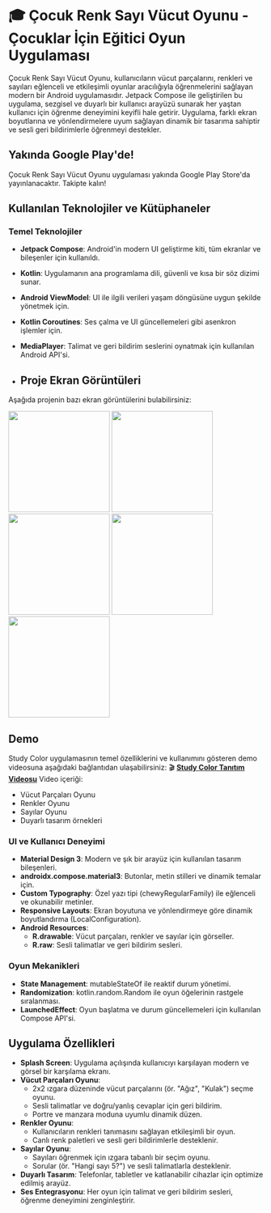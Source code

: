 # 🎓 Çocuk Renk Sayı Vücut Oyunu - Çocuklar İçin Eğitici Oyun Uygulaması 

Çocuk Renk Sayı Vücut Oyunu, kullanıcıların vücut parçalarını, renkleri ve sayıları eğlenceli ve etkileşimli oyunlar aracılığıyla öğrenmelerini sağlayan modern bir Android uygulamasıdır. Jetpack Compose ile geliştirilen bu uygulama, sezgisel ve duyarlı bir kullanıcı arayüzü sunarak her yaştan kullanıcı için öğrenme deneyimini keyifli hale getirir. Uygulama, farklı ekran boyutlarına ve yönlendirmelere uyum sağlayan dinamik bir tasarıma sahiptir ve sesli geri bildirimlerle öğrenmeyi destekler.

## Yakında Google Play'de!
Çocuk Renk Sayı Vücut Oyunu uygulaması yakında Google Play Store'da yayınlanacaktır. Takipte kalın!

## Kullanılan Teknolojiler ve Kütüphaneler

### Temel Teknolojiler

- **Jetpack Compose**: Android'in modern UI geliştirme kiti, tüm ekranlar ve bileşenler için kullanıldı.
- **Kotlin**: Uygulamanın ana programlama dili, güvenli ve kısa bir söz dizimi sunar.
- **Android ViewModel**: UI ile ilgili verileri yaşam döngüsüne uygun şekilde yönetmek için.
- **Kotlin Coroutines**: Ses çalma ve UI güncellemeleri gibi asenkron işlemler için.
- **MediaPlayer**: Talimat ve geri bildirim seslerini oynatmak için kullanılan Android API'si.

- ## Proje Ekran Görüntüleri

Aşağıda projenin bazı ekran görüntülerini bulabilirsiniz:

<img src="https://github.com/user-attachments/assets/57713eb8-66d8-4e11-a098-280f47b92efb" width="200">
<img src="https://github.com/user-attachments/assets/510d76d4-1961-420f-9bf6-547a36fa2052" width="200">
<img src="https://github.com/user-attachments/assets/8222343e-ecad-4798-b755-02aaea474fc4" width="200">
<img src="https://github.com/user-attachments/assets/47a13119-6428-49ea-a14a-ef0908622fc7" width="200">
<img src="https://github.com/user-attachments/assets/70fcbc40-38bf-4239-8cc8-cb5fb20484a0" width="200">

## Demo
Study Color uygulamasının temel özelliklerini ve kullanımını gösteren demo videosuna aşağıdaki bağlantıdan ulaşabilirsiniz:
🎬 [**Study Color Tanıtım Videosu**](https://drive.google.com/file/d/19m6Uo1T2U3Olh3LktHleD36JMGLqbvSs/view?usp=sharing)
Video içeriği:
- Vücut Parçaları Oyunu
- Renkler Oyunu
- Sayılar Oyunu
- Duyarlı tasarım örnekleri
  

### UI ve Kullanıcı Deneyimi

- **Material Design 3**: Modern ve şık bir arayüz için kullanılan tasarım bileşenleri.
- **androidx.compose.material3**: Butonlar, metin stilleri ve dinamik temalar için.
- **Custom Typography**: Özel yazı tipi (chewyRegularFamily) ile eğlenceli ve okunabilir metinler.
- **Responsive Layouts**: Ekran boyutuna ve yönlendirmeye göre dinamik boyutlandırma (LocalConfiguration).
- **Android Resources**:
  - **R.drawable**: Vücut parçaları, renkler ve sayılar için görseller.
  - **R.raw**: Sesli talimatlar ve geri bildirim sesleri.

### Oyun Mekanikleri

- **State Management**: mutableStateOf ile reaktif durum yönetimi.
- **Randomization**: kotlin.random.Random ile oyun öğelerinin rastgele sıralanması.
- **LaunchedEffect**: Oyun başlatma ve durum güncellemeleri için kullanılan Compose API'si.

## Uygulama Özellikleri

- **Splash Screen**: Uygulama açılışında kullanıcıyı karşılayan modern ve görsel bir karşılama ekranı.
- **Vücut Parçaları Oyunu**:
  - 2x2 ızgara düzeninde vücut parçalarını (ör. "Ağız", "Kulak") seçme oyunu.
  - Sesli talimatlar ve doğru/yanlış cevaplar için geri bildirim.
  - Portre ve manzara moduna uyumlu dinamik düzen.
- **Renkler Oyunu**:
  - Kullanıcıların renkleri tanımasını sağlayan etkileşimli bir oyun.
  - Canlı renk paletleri ve sesli geri bildirimlerle desteklenir.
- **Sayılar Oyunu**:
  - Sayıları öğrenmek için ızgara tabanlı bir seçim oyunu.
  - Sorular (ör. "Hangi sayı 5?") ve sesli talimatlarla desteklenir.
- **Duyarlı Tasarım**: Telefonlar, tabletler ve katlanabilir cihazlar için optimize edilmiş arayüz.
- **Ses Entegrasyonu**: Her oyun için talimat ve geri bildirim sesleri, öğrenme deneyimini zenginleştirir.




